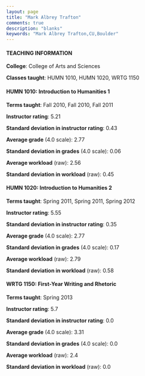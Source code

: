 ```yaml
---
layout: page
title: "Mark Albrey Trafton" 
comments: true
description: "blanks"
keywords: "Mark Albrey Trafton,CU,Boulder"
---
```

<head>
<script src="https://ajax.googleapis.com/ajax/libs/jquery/2.1.3/jquery.min.js"></script>
<script src="https://dl.dropboxusercontent.com/s/pc42nxpaw1ea4o9/highcharts.js?dl=0"></script>
<!-- <script src="../assets/js/highcharts.js"></script> -->
<style type="text/css">@font-face {
	font-family: "Bebas Neue";
	src: url(https://www.filehosting.org/file/details/544349/BebasNeue Regular.otf) format("opentype");
	}
	h1.Bebas { 
		font-family: "Bebas Neue", Verdana, Tahoma;
	}
</style>
</head>
	   
#### TEACHING INFORMATION

**College**: College of Arts and Sciences

**Classes taught**: HUMN 1010, HUMN 1020, WRTG 1150

#### HUMN 1010: Introduction to Humanities 1

**Terms taught**: Fall 2010, Fall 2010, Fall 2011

**Instructor rating**: 5.21

**Standard deviation in instructor rating**: 0.43

**Average grade** (4.0 scale): 2.77

**Standard deviation in grades** (4.0 scale): 0.06

**Average workload** (raw): 2.56

**Standard deviation in workload** (raw): 0.45

#### HUMN 1020: Introduction to Humanities 2

**Terms taught**: Spring 2011, Spring 2011, Spring 2012

**Instructor rating**: 5.55

**Standard deviation in instructor rating**: 0.35

**Average grade** (4.0 scale): 2.77

**Standard deviation in grades** (4.0 scale): 0.17

**Average workload** (raw): 2.79

**Standard deviation in workload** (raw): 0.58

#### WRTG 1150: First-Year Writing and Rhetoric

**Terms taught**: Spring 2013

**Instructor rating**: 5.7

**Standard deviation in instructor rating**: 0.0

**Average grade** (4.0 scale): 3.31

**Standard deviation in grades** (4.0 scale): 0.0

**Average workload** (raw): 2.4

**Standard deviation in workload** (raw): 0.0

